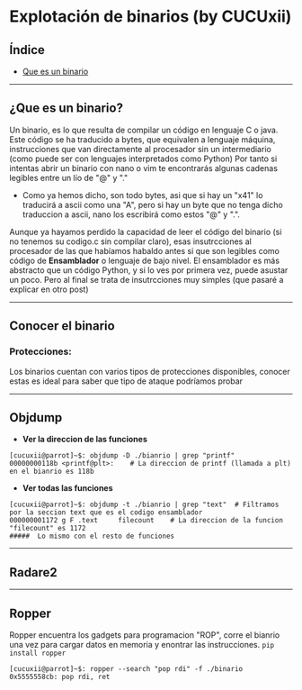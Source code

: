 # Explotación de binarios (by CUCUxii)

## Índice 
- [Que es un binario](#Inicio)





---------------------------------------------------------------------------
## ¿Que es un binario?

Un binario, es lo que resulta de compilar un código en lenguaje C o java. Este código se ha traducido a bytes, que equivalen a lenguaje máquina, instrucciones 
que van directamente al procesador sin un intermediario (como puede ser con lenguajes interpretados como Python) Por tanto si intentas abrir un binario con 
nano o vim te encontrarás algunas cadenas legibles entre un lío de "@" y "." 
   - Como ya hemos dicho, son todo bytes, asi que si hay un "x41" lo traducirá a ascii como una "A", pero si hay un byte que no tenga dicho traduccion a ascii, 
   nano los escribirá como  estos "@" y ".".
   
Aunque ya hayamos perdido la capacidad de leer el código del binario (si no tenemos su codigo.c sin compilar claro), esas insutrcciones al procesador de las que
habíamos habaldo antes si que son legibles como código de **Ensamblador** o lenguaje de bajo nivel. El ensamblador es más abstracto que un código Python, 
y si lo ves por primera vez, puede asustar un poco. Pero al final se trata de insutrcciones muy simples (que pasaré a explicar en otro post)

---------------------------------------------------------------------------
## Conocer el binario

   ### Protecciones:
   Los binarios cuentan con varios tipos de protecciones disponibles, conocer estas es ideal para saber que tipo de ataque podríamos probar
   
---------------------------------------------------------------------------

## Objdump

- **Ver la direccion de las funciones**
```console
[cucuxii@parrot]~$: objdump -D ./bianrio | grep "printf"
00000000118b <printf@plt>:    # La direccion de printf (llamada a plt) en el bianrio es 118b
```
- **Ver todas las funciones**
```console
[cucuxii@parrot]~$: objdump -t ./bianrio | grep "text"  # Filtramos por la seccion text que es el codigo ensamblador
000000001172 g F .text     filecount    # La direccion de la funcion "filecount" es 1172
#####  Lo mismo con el resto de funciones
```

---------------------------------------------------------------------------

## Radare2

---------------------------------------------------------------------------

## Ropper

Ropper encuentra los gadgets para programacion "ROP", corre el bianrio una vez para cargar datos en memoria y enontrar las instrucciones.
```pip install ropper```
```console
[cucuxii@parrot]~$: ropper --search "pop rdi" -f ./binario
0x5555558cb: pop rdi, ret
```


